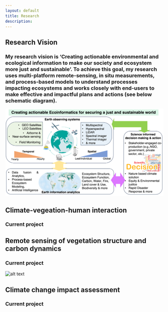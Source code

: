 ```yaml
---
layout: default
title: Research 
description: 
---
```

## Research Vision

### My research vision is ‘Creating actionable environmental and ecological information to make our society and ecosystem more just and sustainable’. To achieve this goal, my research uses multi-platform remote-sensing, in situ measurements, and process-based models to understand processes impacting ecosystems and works closely with end-users to make effective and impactful plans and actions (see below schematic diagram). 

![alt text](assets/images/Park_Figure1.png "Logo Title Text 1")

## Climate-vegeation-human interaction
  ### Current project








## Remote sensing of vegetation structure and carbon dynamics
  ### Current project
  ![alt text](assets/images/Park_Figure2.png "Logo Title Text 2")





## Climate change impact assessment
  ### Current project









